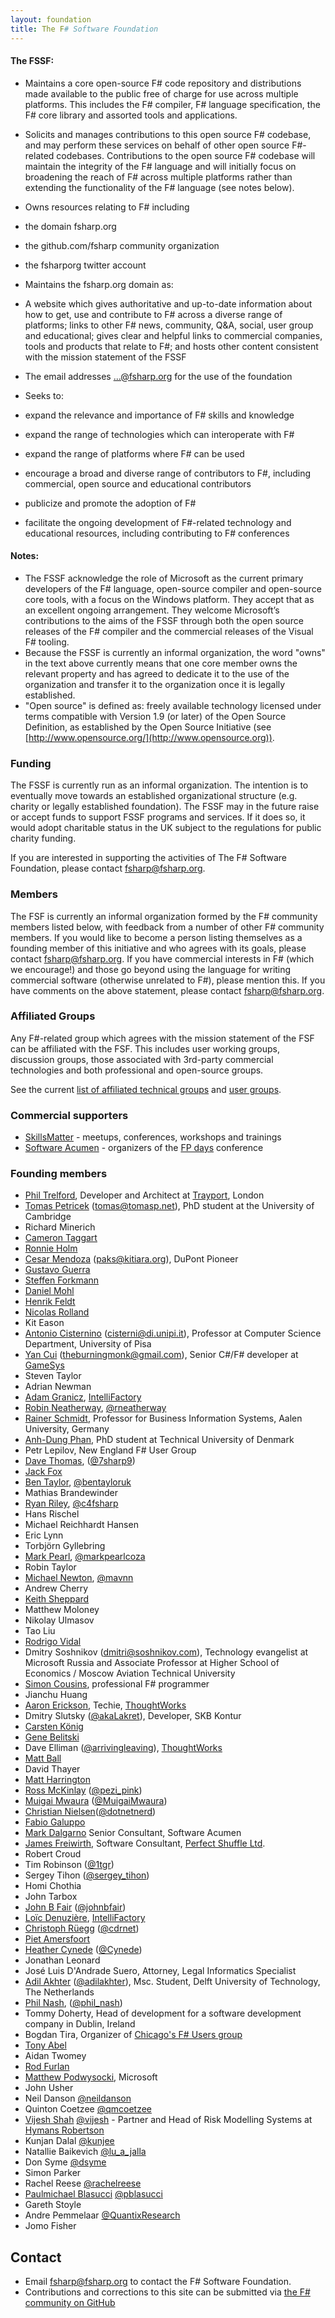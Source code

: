 ```yaml
---
layout: foundation
title: The F# Software Foundation
---
```



#### The FSSF:

 * Maintains a core open-source F# code repository and distributions made available to the public free of charge for use across multiple platforms. This includes the F# compiler, F# language specification, the F# core library and assorted tools and applications.
 * Solicits and manages contributions to this open source F# codebase, and may perform these services on behalf of other open source F#-related codebases. Contributions to the open source F# codebase will maintain the integrity of the F# language and will initially focus on broadening the reach of F# across multiple platforms rather than extending the functionality of the F# language (see notes below).
 * Owns resources relating to F# including
  * the domain fsharp.org
  * the github.com/fsharp community organization
  * the fsharporg twitter account

 * Maintains the fsharp.org domain as:
  * A website which gives authoritative and up-to-date information about how to get, use and contribute to F# across a diverse range of platforms; links to other F# news, community, Q&A, social, user group and educational; gives clear and helpful links to commercial companies, tools and products that relate to F#; and hosts other content consistent with the mission statement of the FSSF
  * The email addresses ...@fsharp.org for the use of the foundation

 * Seeks to:
  * expand the relevance and importance of F# skills and knowledge
  * expand the range of technologies which can interoperate with F#
  * expand the range of platforms where F# can be used
  * encourage a broad and diverse range of contributors to F#, including commercial, open source and educational contributors
  * publicize and promote the adoption of F#
  * facilitate the ongoing development of F#-related technology and educational resources, including contributing to F# conferences

#### Notes:

 * The FSSF acknowledge the role of Microsoft as the current primary developers of the F# language, open-source compiler and open-source core tools, with a focus on the Windows platform. They accept that as an excellent ongoing arrangement. They welcome Microsoft’s contributions to the aims of the FSSF through both the open source releases of the F# compiler and the commercial releases of the Visual F# tooling.
 * Because the FSSF is currently an informal organization, the word "owns" in the text above currently means that one core member owns the relevant property and has agreed to dedicate it to the use of the organization and transfer it to the organization once it is legally established.
 * "Open source" is defined as: freely available technology licensed under terms compatible with Version 1.9 (or later) of the Open Source Definition, as established by the Open Source Initiative (see [http://www.opensource.org/](http://www.opensource.org)).

### Funding

The FSSF is currently run as an informal organization. The intention is to eventually move towards an established organizational structure (e.g. charity or legally established foundation). The FSSF may in the future raise or accept funds to support FSSF programs and services. If it does so, it would adopt charitable status in the UK subject to the regulations for public charity funding.

If you are interested in supporting the activities of The F# Software Foundation, please contact [fsharp@fsharp.org](mailto:fsharp@fsharp.org).

### Members

The FSF is currently an informal organization formed by the F# community members listed below, with feedback from a number of other F# community members. If you would like to become a person listing themselves as a founding member of this initiative and who agrees with its goals, please contact <a href="mailto:fsharp@fsharp.org">fsharp@fsharp.org</a>. If you have commercial interests in F# (which we encourage!) and those go beyond using the language for writing commercial software (otherwise unrelated to F#), please mention this. If you have comments on the above statement, please contact [fsharp@fsharp.org](mailto:fsharp@fsharp.org).

### Affiliated Groups

Any F#-related group which agrees with the mission statement of the FSF can be affiliated with the FSF.
This includes user working groups, discussion groups, those associated with 3rd-party commercial technologies 
and both professional and open-source groups. 

See the current [list of affiliated technical groups](/technical-groups) and [user groups](http://fsharp.org/groups/).


### Commercial supporters

 * [SkillsMatter](http://skillsmatter.com/) - meetups, conferences, workshops and trainings
 * [Software Acumen](http://www.software-acumen.com/) - organizers of the [FP days](http://fpdays.net) conference

### Founding members

 * [Phil Trelford](http://trelford.com/blog/), Developer and Architect at [Trayport](http://www.trayport.com), London
 * [Tomas Petricek](http://tomasp.net) ([tomas@tomasp.net](mailto:tomas@tomasp.net)), PhD student at the University of Cambridge
 * Richard Minerich
 * [Cameron Taggart](http://blog.ctaggart.com/)
 * [Ronnie Holm](http://bugfree.dk)
 * [Cesar Mendoza](http://www.kitiara.org) ([paks@kitiara.org](mailto:paks@kitiara.org)), DuPont Pioneer
 * [Gustavo Guerra](http://blog.codebeside.org)
 * [Steffen Forkmann](http://www.navision-blog.de)
 * [Daniel Mohl](http://blog.danielmohl.com)
 * [Henrik Feldt](http://haf.github.com)
 * [Nicolas Rolland](http://blog.xquant.net)
 * Kit Eason
 * [Antonio Cisternino](http://rotor.di.unipi.it/cisterni) ([cisterni@di.unipi.it](mailto:cisterni@di.unipi.it)), Professor at Computer Science Department, University of Pisa
 * [Yan Cui](http://theburningmonk.com) ([theburningmonk@gmail.com](mailto:theburningmonk@gmail.com)), Senior C#/F# developer at [GameSys](http://www.gamesyscorporate.com/)
 * Steven Taylor
 * Adrian Newman
 * [Adam Granicz](http://fpish.net/blog/adam.granicz/all/0), [IntelliFactory](http://intellifactory.com)
 * [Robin Neatherway](http://www.neatherway.com), [@rneatherway](https://twitter.com/rneatherway)
 * [Rainer Schmidt](http://www.htw-aalen.de/personal/rainer.schmidt/), Professor for Business Information Systems, Aalen University, Germany
 * [Anh-Dung Phan](http://lonelypad.blogspot.com/), PhD student at Technical University of Denmark
 * Petr Lepilov, New England F# User Group
 * [Dave Thomas](http://7sharpnine.com), ([@7sharp9](https://twitter.com/7sharp9))
 * [Jack Fox](http://jackfoxy.com)
 * [Ben Taylor](http://bentaylor.org), [@bentayloruk](https://twitter.com/bentayloruk)
 * Mathias Brandewinder
 * [Ryan Riley](http://wizardsofsmart.net/), [@c4fsharp](https://twitter.com/c4fsharp)
 * Hans Rischel
 * Michael Reichhardt Hansen
 * Eric Lynn
 * Torbjörn Gyllebring 
 * [Mark Pearl](http://blog.MarkPearl.co.za), [@markpearlcoza](https://twitter.com/MarkPearlCoZa)
 * Robin Taylor
 * [Michael Newton](http://blog.mavnn.co.uk), [@mavnn](https://twitter.com/mavnn)
 * Andrew Cherry
 * [Keith Sheppard](http://keithsheppard.name)
 * Matthew Moloney
 * Nikolay Ulmasov
 * Tao Liu
 * [Rodrigo Vidal](http://www.rodrigovidal.net)
 * Dmitry Soshnikov (<dmitri@soshnikov.com>), Technology evangelist at Microsoft Russia and Associate Professor at Higher School of Economics / Moscow Aviation Technical University 
 * [Simon Cousins](http://www.simontylercousins.net), professional F# programmer
 * Jianchu Huang
 * [Aaron Erickson](http://nomadic-developer.com), Techie, [ThoughtWorks](http://www.thoughtworks.com/)
 * Dmitry Slutsky ([@akaLakret](http://twitter.com/akaLakret)), Developer, SKB Kontur
 * [Carsten König](http://gettingsharper.de)
 * [Gene Belitski](http://infsharpmajor.wordpress.com/) 
 * Dave Elliman ([@arrivingleaving](http://twitter.com/arrivingleaving)), [ThoughtWorks](http://www.thoughtworks.com/)
 * [Matt Ball](http://saxonmatt.co.uk/)
 * David Thayer
 * [Matt Harrington](http://blogs.msdn.com/b/matt-harrington/)
 * [Ross McKinlay](http://www.pinksquirrellabs.com/) ([@pezi_pink](https://twitter.com/pezi_pink))
 * [Muigai Mwaura](http://www.codeproject.com/Members/Muigai-Mwaura) ([@MuigaiMwaura](https://twitter.com/MuigaiMwaura))
 * [Christian Nielsen](http://blog.dotnetnerd.dk)([@dotnetnerd](https://twitter.com/dotnetnerd))
 * [Fabio Galuppo](http://member.acm.org/~fabiogaluppo)
 * [Mark Dalgarno](blog.software-acumen.com) Senior Consultant, Software Acumen
 * [James Freiwirth](http://www.twitter.com/oenotria), Software Consultant, [Perfect Shuffle Ltd](http://www.perfectshuffle.co.uk).
 * Robert Croud
 * Tim Robinson ([@1tgr](https://twitter.com/1tgr))
 * Sergey Tihon ([@sergey_tihon](https://twitter.com/sergey_tihon))
 * Homi Chothia
 * John Tarbox
 * [John B Fair](http://johnbfair.com) ([@johnbfair](https://twitter.com/johnbfair))
 * [Loïc Denuzière](http://fpish.net/profile/loic.denuziere), [IntelliFactory](http://intellifactory.com)
 * [Christoph Rüegg](http://christoph.ruegg.name) ([@cdrnet](https://twitter.com/cdrnet))
 * [Piet Amersfoort](http://ps-a.blogspot.nl/) 
 * [Heather Cynede](https://github.com/Heather) ([@Cynede](https://twitter.com/Cynede))
 * Jonathan Leonard
 * José Luis D'Andrade Suero, Attorney, Legal Informatics Specialist
 * [Adil Akhter](http://adilakhter.wordpress.com ) ([@adilakhter](https://twitter.com/adilakhter)), Msc. Student, Delft University of Technology, The Netherlands
 * [Phil Nash](http://levelofindirection.com), ([@phil_nash](http://twitter.com/phil_nash))
 * Tommy Doherty, Head of development for a software development company in Dublin, Ireland 
 * Bogdan Tira, Organizer of [Chicago's F# Users group](http://www.meetup.com/Chicago-F-Users)
 * [Tony Abel](http://www.tonyabell.com)
 * Aidan Twomey
 * [Rod Furlan](http://bitcortex.com)
 * [Matthew Podwysocki](http://weblogs.asp.net/podwysocki/), Microsoft
 * John Usher
 * Neil Danson [@neildanson](http://twitter.com/neildanson)
 * Quinton Coetzee [@qmcoetzee](http://twitter.com/qmcoetzee)
 * [Vijesh Shah](http://hymans.co.uk/why-us/our-people/vijesh-shah.aspx) [@vijesh](http://twitter.com/vijesh) - Partner and Head of Risk Modelling Systems at [Hymans Robertson](http://hymans.co.uk/)
 * Kunjan Dalal [@kunjee](https://twitter.com/kunjee)
 * Natallie Baikevich [@lu_a_jalla](https://twitter.com/lu_a_jalla)
 * Don Syme [@dsyme](https://twitter.com/dsyme)
 * Simon Parker
 * Rachel Reese [@rachelreese](https://twitter.com/rachelreese)
 * [Paulmichael Blasucci](http://pblasucci.wordpress.com) [@pblasucci](https://twitter.com/pblasucci)
 * Gareth Stoyle
 * Andre Pemmelaar [@QuantixResearch](http://twitter.com/QuantixResearch)
 * Jomo Fisher

## Contact

 * Email [fsharp@fsharp.org](mailto:fsharp@fsharp.org) to contact the F# Software Foundation.
 * Contributions and corrections to this site can be submitted via [the F# community on GitHub](https://github.com/fsharp/fsfoundation)
